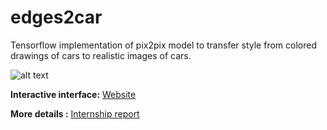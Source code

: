 # edges2car

Tensorflow implementation of pix2pix model to transfer style from colored drawings of cars to realistic images of cars.

![alt text](https://github.com/davHub/edges2car/blob/master/2ch.png)


**Interactive interface:** [Website](https://georgezjchen.github.io/draw-a-car-build/)

**More details :** [Internship report](https://drive.google.com/open?id=1MaZShjkUqU0jz4ylh64zxypOqDjbe8s4)
